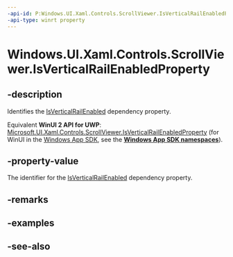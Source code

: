 ```yaml
---
-api-id: P:Windows.UI.Xaml.Controls.ScrollViewer.IsVerticalRailEnabledProperty
-api-type: winrt property
---
```


<!-- Property syntax
public Windows.UI.Xaml.DependencyProperty IsVerticalRailEnabledProperty { get; }
-->

# Windows.UI.Xaml.Controls.ScrollViewer.IsVerticalRailEnabledProperty

## -description
Identifies the [IsVerticalRailEnabled](scrollviewer_isverticalrailenabled.md) dependency property.

Equivalent **WinUI 2 API for UWP**: [Microsoft.UI.Xaml.Controls.ScrollViewer.IsVerticalRailEnabledProperty](/windows/winui/api/microsoft.ui.xaml.controls.scrollviewer.isverticalrailenabledproperty) (for WinUI in the [Windows App SDK](/windows/apps/windows-app-sdk/), see the **[Windows App SDK namespaces](/windows/windows-app-sdk/api/winrt/)**).

## -property-value
The identifier for the [IsVerticalRailEnabled](scrollviewer_isverticalrailenabled.md) dependency property.

## -remarks

## -examples

## -see-also
